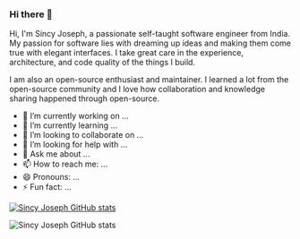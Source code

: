 ### Hi there 👋

Hi, I'm Sincy Joseph, a passionate self-taught software engineer from India. My passion for software lies with dreaming up ideas and making them come true with elegant interfaces. I take great care in the experience, architecture, and code quality of the things I build.

I am also an open-source enthusiast and maintainer. I learned a lot from the open-source community and I love how collaboration and knowledge sharing happened through open-source.

- 🔭 I’m currently working on ...
- 🌱 I’m currently learning ...
- 👯 I’m looking to collaborate on ...
- 🤔 I’m looking for help with ...
- 💬 Ask me about ...
- 📫 How to reach me: ...
- 😄 Pronouns: ...
- ⚡ Fun fact: ...


[![Sincy Joseph GitHub stats](https://github-readme-stats.vercel.app/api?username=sincyjoseph)](https://github.com/sincyjoseph/github-readme-stats)

![Sincy Joseph GitHub stats](https://github-readme-stats.vercel.app/api?username=sincyjoseph&hide=contribs,prs)

